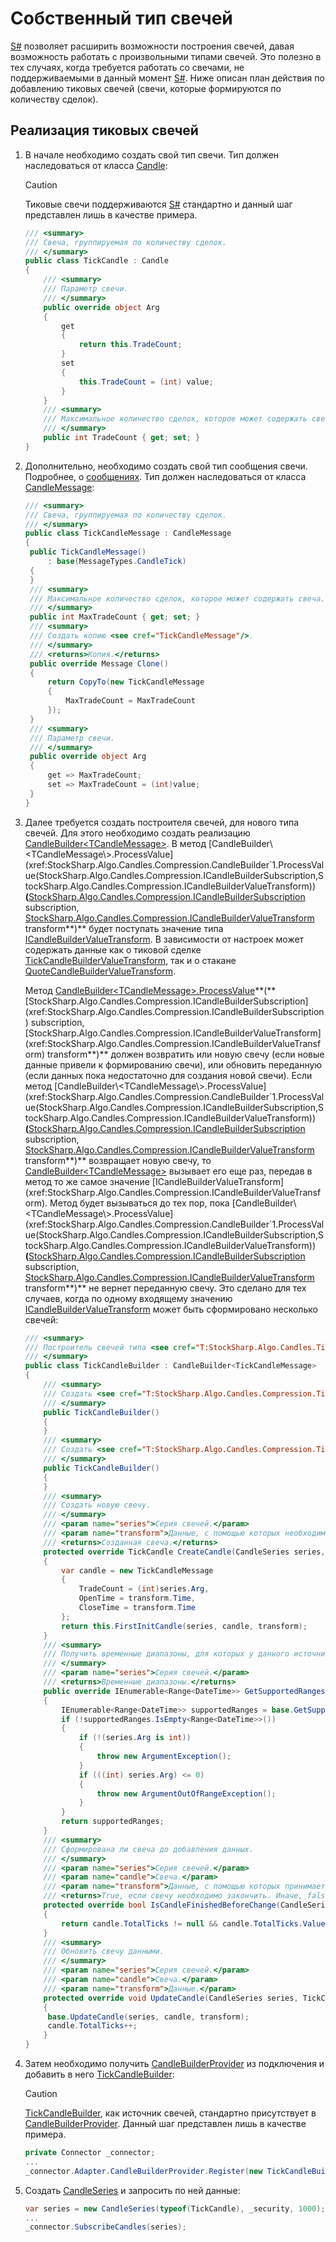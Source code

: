 # Собственный тип свечей

[S\#](StockSharpAbout.md) позволяет расширить возможности построения свечей, давая возможность работать с произвольными типами свечей. Это полезно в тех случаях, когда требуется работать со свечами, не поддерживаемыми в данный момент [S\#](StockSharpAbout.md). Ниже описан план действия по добавлению тиковых свечей (свечи, которые формируются по количеству сделок).

## Реализация тиковых свечей

1. В начале необходимо создать свой тип свечи. Тип должен наследоваться от класса [Candle](xref:StockSharp.Algo.Candles.Candle):

   > [!CAUTION]
   > Тиковые свечи поддерживаются [S\#](StockSharpAbout.md) стандартно и данный шаг представлен лишь в качестве примера.

   ```cs
   /// <summary>
   /// Свеча, группируемая по количеству сделок.
   /// </summary>
   public class TickCandle : Candle
   {
       /// <summary>
       /// Параметр свечи.
       /// </summary>
       public override object Arg
       {
           get
           {
               return this.TradeCount;
           }
           set
           {
               this.TradeCount = (int) value;
           }
       }
       /// <summary>
       /// Максимальное количество сделок, которое может содержать свеча.
       /// </summary>
       public int TradeCount { get; set; }
   }
   ```
2. Дополнительно, необходимо создать свой тип сообщения свечи. Подробнее, о [сообщениях](Messages.md). Тип должен наследоваться от класса [CandleMessage](xref:StockSharp.Messages.CandleMessage):

   ```cs
   /// <summary>
   /// Свеча, группируемая по количеству сделок.
   /// </summary>
   public class TickCandleMessage : CandleMessage
   {
   	public TickCandleMessage()
   		: base(MessageTypes.CandleTick)
   	{
   	}
   	/// <summary>
   	/// Максимальное количество сделок, которое может содержать свеча.
   	/// </summary>
   	public int MaxTradeCount { get; set; }
   	/// <summary>
   	/// Создать копию <see cref="TickCandleMessage"/>.
   	/// </summary>
   	/// <returns>Копия.</returns>
   	public override Message Clone()
   	{
   		return CopyTo(new TickCandleMessage
   		{
   			MaxTradeCount = MaxTradeCount
   		});
   	}
   	/// <summary>
   	/// Параметр свечи.
   	/// </summary>
   	public override object Arg
   	{
   		get => MaxTradeCount;
   		set => MaxTradeCount = (int)value;
   	}
   }
   ```
3. Далее требуется создать построителя свечей, для нового типа свечей. Для этого необходимо создать реализацию [CandleBuilder\<TCandleMessage\>](xref:StockSharp.Algo.Candles.Compression.CandleBuilder`1). В метод [CandleBuilder\<TCandleMessage\>.ProcessValue](xref:StockSharp.Algo.Candles.Compression.CandleBuilder`1.ProcessValue(StockSharp.Algo.Candles.Compression.ICandleBuilderSubscription,StockSharp.Algo.Candles.Compression.ICandleBuilderValueTransform))**(**[StockSharp.Algo.Candles.Compression.ICandleBuilderSubscription](xref:StockSharp.Algo.Candles.Compression.ICandleBuilderSubscription) subscription, [StockSharp.Algo.Candles.Compression.ICandleBuilderValueTransform](xref:StockSharp.Algo.Candles.Compression.ICandleBuilderValueTransform) transform**)** будет поступать значение типа [ICandleBuilderValueTransform](xref:StockSharp.Algo.Candles.Compression.ICandleBuilderValueTransform). В зависимости от настроек может содержать данные как о тиковой сделке [TickCandleBuilderValueTransform](xref:StockSharp.Algo.Candles.Compression.TickCandleBuilderValueTransform), так и о стакане [QuoteCandleBuilderValueTransform](xref:StockSharp.Algo.Candles.Compression.QuoteCandleBuilderValueTransform).

   Метод [CandleBuilder\<TCandleMessage\>.ProcessValue](xref:StockSharp.Algo.Candles.Compression.CandleBuilder`1.ProcessValue(StockSharp.Algo.Candles.Compression.ICandleBuilderSubscription,StockSharp.Algo.Candles.Compression.ICandleBuilderValueTransform))**(**[StockSharp.Algo.Candles.Compression.ICandleBuilderSubscription](xref:StockSharp.Algo.Candles.Compression.ICandleBuilderSubscription) subscription, [StockSharp.Algo.Candles.Compression.ICandleBuilderValueTransform](xref:StockSharp.Algo.Candles.Compression.ICandleBuilderValueTransform) transform**)** должен возвратить или новую свечу (если новые данные привели к формированию свечи), или обновить переданную (если данных пока недостаточно для создания новой свечи). Если метод [CandleBuilder\<TCandleMessage\>.ProcessValue](xref:StockSharp.Algo.Candles.Compression.CandleBuilder`1.ProcessValue(StockSharp.Algo.Candles.Compression.ICandleBuilderSubscription,StockSharp.Algo.Candles.Compression.ICandleBuilderValueTransform))**(**[StockSharp.Algo.Candles.Compression.ICandleBuilderSubscription](xref:StockSharp.Algo.Candles.Compression.ICandleBuilderSubscription) subscription, [StockSharp.Algo.Candles.Compression.ICandleBuilderValueTransform](xref:StockSharp.Algo.Candles.Compression.ICandleBuilderValueTransform) transform**)** возвращает новую свечу, то [CandleBuilder\<TCandleMessage\>](xref:StockSharp.Algo.Candles.Compression.CandleBuilder`1) вызывает его еще раз, передав в метод то же самое значение [ICandleBuilderValueTransform](xref:StockSharp.Algo.Candles.Compression.ICandleBuilderValueTransform). Метод будет вызываться до тех пор, пока [CandleBuilder\<TCandleMessage\>.ProcessValue](xref:StockSharp.Algo.Candles.Compression.CandleBuilder`1.ProcessValue(StockSharp.Algo.Candles.Compression.ICandleBuilderSubscription,StockSharp.Algo.Candles.Compression.ICandleBuilderValueTransform))**(**[StockSharp.Algo.Candles.Compression.ICandleBuilderSubscription](xref:StockSharp.Algo.Candles.Compression.ICandleBuilderSubscription) subscription, [StockSharp.Algo.Candles.Compression.ICandleBuilderValueTransform](xref:StockSharp.Algo.Candles.Compression.ICandleBuilderValueTransform) transform**)** не вернет переданную свечу. Это сделано для тех случаев, когда по одному входящему значению [ICandleBuilderValueTransform](xref:StockSharp.Algo.Candles.Compression.ICandleBuilderValueTransform) может быть сформировано несколько свечей: 

   ```cs
   /// <summary>
   /// Построитель свечей типа <see cref="T:StockSharp.Algo.Candles.TickCandle" />.
   /// </summary>
   public class TickCandleBuilder : CandleBuilder<TickCandleMessage>
   {
       /// <summary>
       /// Создать <see cref="T:StockSharp.Algo.Candles.Compression.TickCandleBuilder" />.
       /// </summary>
       public TickCandleBuilder()
       {
       }
       /// <summary>
       /// Создать <see cref="T:StockSharp.Algo.Candles.Compression.TickCandleBuilder" />.
       /// </summary>
       public TickCandleBuilder()
       {
       }
       /// <summary>
       /// Создать новую свечу.
       /// </summary>
       /// <param name="series">Серия свечей.</param>
       /// <param name="transform">Данные, с помощью которых необходимо создать новую свечу.</param>
       /// <returns>Созданная свеча.</returns>
       protected override TickCandle CreateCandle(CandleSeries series, ICandleBuilderValueTransform transform)
       {
           var candle = new TickCandleMessage
           {
               TradeCount = (int)series.Arg,
               OpenTime = transform.Time,
               CloseTime = transform.Time
           };
           return this.FirstInitCandle(series, candle, transform);
       }
       /// <summary>
       /// Получить временные диапазоны, для которых у данного источника для передаваемой серии свечей есть данные.
       /// </summary>
       /// <param name="series">Серия свечей.</param>
       /// <returns>Временные диапазоны.</returns>
       public override IEnumerable<Range<DateTime>> GetSupportedRanges(CandleSeries series)
       {
           IEnumerable<Range<DateTime>> supportedRanges = base.GetSupportedRanges(series);
           if (!supportedRanges.IsEmpty<Range<DateTime>>())
           {
               if (!(series.Arg is int))
               {
                   throw new ArgumentException();
               }
               if (((int) series.Arg) <= 0)
               {
                   throw new ArgumentOutOfRangeException();
               }
           }
           return supportedRanges;
       }
       /// <summary>
       /// Сформирована ли свеча до добавления данных.
       /// </summary>
       /// <param name="series">Серия свечей.</param>
       /// <param name="candle">Свеча.</param>
       /// <param name="transform">Данные, с помощью которых принимается решение о необходимости окончания формирования текущей свечи.</param>
       /// <returns>True, если свечу необходимо закончить. Иначе, false.</returns>
       protected override bool IsCandleFinishedBeforeChange(CandleSeries series, TickCandleMessage candle, ICandleBuilderValueTransform transform)
       {
           return candle.TotalTicks != null && candle.TotalTicks.Value >= candle.MaxTradeCount;
       }
       /// <summary>
       /// Обновить свечу данными.
       /// </summary>
       /// <param name="series">Серия свечей.</param>
       /// <param name="candle">Свеча.</param>
       /// <param name="transform">Данные.</param>
       protected override void UpdateCandle(CandleSeries series, TickCandleMessage candle, ICandleBuilderValueTransform transform)
       {
   		base.UpdateCandle(series, candle, transform);
   		candle.TotalTicks++;
       }
   }
   ```
4. Затем необходимо получить [CandleBuilderProvider](xref:StockSharp.Algo.Candles.Compression.CandleBuilderProvider) из подключения и добавить в него [TickCandleBuilder](xref:StockSharp.Algo.Candles.Compression.TickCandleBuilder):

   > [!CAUTION]
   > [TickCandleBuilder](xref:StockSharp.Algo.Candles.Compression.TickCandleBuilder), как источник свечей, стандартно присутствует в [CandleBuilderProvider](xref:StockSharp.Algo.Candles.Compression.CandleBuilderProvider). Данный шаг представлен лишь в качестве примера.

   ```cs
   private Connector _connector;
   ...
   _connector.Adapter.CandleBuilderProvider.Register(new TickCandleBuilder());
   ```
5. Создать [CandleSeries](xref:StockSharp.Algo.Candles.CandleSeries) и запросить по ней данные:

   ```cs
   var series = new CandleSeries(typeof(TickCandle), _security, 1000);
   ...
   _connector.SubscribeCandles(series);
   ```
